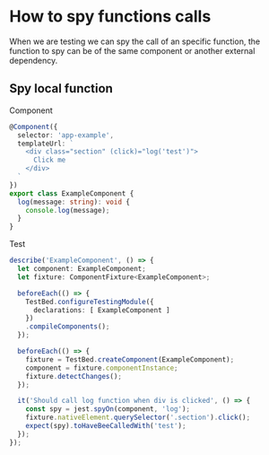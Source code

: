 # How to spy functions calls
When we are testing we can spy the call of an specific function, the function to spy can be of the same component or another external dependency.

## Spy local function
Component
````ts
@Component({
  selector: 'app-example',
  templateUrl: `
    <div class="section" (click)="log('test')">
      Click me
    </div>
  `
})
export class ExampleComponent {
  log(message: string): void {
    console.log(message); 
  }
}
````

Test
````ts
describe('ExampleComponent', () => {
  let component: ExampleComponent;
  let fixture: ComponentFixture<ExampleComponent>;

  beforeEach(() => {
    TestBed.configureTestingModule({
      declarations: [ ExampleComponent ]
    })
    .compileComponents();
  });

  beforeEach(() => {
    fixture = TestBed.createComponent(ExampleComponent);
    component = fixture.componentInstance;
    fixture.detectChanges();
  });

  it('Should call log function when div is clicked', () => {
    const spy = jest.spyOn(component, 'log');
    fixture.nativeElement.querySelector('.section').click();
    expect(spy).toHaveBeeCalledWith('test');
  });
});
````
